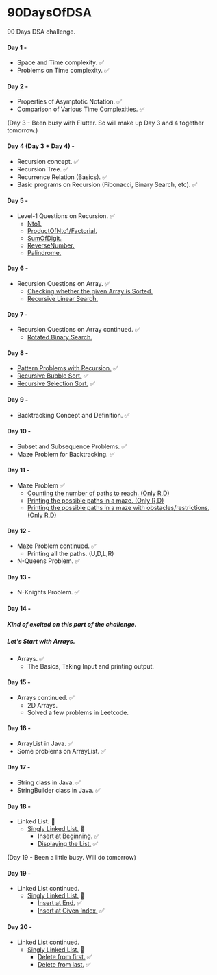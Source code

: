 # 90DaysOfDSA
90 Days DSA challenge.

#### Day 1 - 
- Space and Time complexity. ✅
- Problems on Time complexity. ✅

#### Day 2 -
- Properties of Asymptotic Notation. ✅
- Comparison of Various Time Complexities. ✅

(Day 3 - Been busy with Flutter. So will make up Day 3 and 4 together tomorrow.) 

#### Day 4 (Day 3 + Day 4) -
- Recursion concept. ✅
- Recursion Tree. ✅
- Recurrence Relation (Basics). ✅
- Basic programs on Recursion (Fibonacci, Binary Search, etc). ✅

#### Day 5 -
- Level-1 Questions on Recursion. ✅
  - [Nto1.](https://github.com/SandeepUrankar/90DaysOfDSA/blob/main/src/Programs/Recursion/Day_5/Nto1.cpp)
  - [ProductOfNto1/Factorial.](https://github.com/SandeepUrankar/90DaysOfDSA/blob/main/src/Programs/Recursion/Day_5/ProductOfNto1.cpp)
  - [SumOfDigit.](https://github.com/SandeepUrankar/90DaysOfDSA/blob/main/src/Programs/Recursion/Day_5/SumOfDigits.cpp)
  - [ReverseNumber.](https://github.com/SandeepUrankar/90DaysOfDSA/blob/main/src/Programs/Recursion/Day_5/ReverseNumber.cpp)
  - [Palindrome.](https://github.com/SandeepUrankar/90DaysOfDSA/blob/main/src/Programs/Recursion/Day_5/Palindrome.cpp)

#### Day 6 -
- Recursion Questions on Array. ✅
  - [Checking whether the given Array is Sorted.](https://github.com/SandeepUrankar/90DaysOfDSA/blob/main/src/Programs/Recursion/Day_6/IsArraySorted.cpp)
  - [Recursive Linear Search.](https://github.com/SandeepUrankar/90DaysOfDSA/blob/main/src/Programs/Recursion/Day_6/LinearSearch.cpp)

#### Day 7 -
- Recursion Questions on Array continued. ✅
  - [Rotated Binary Search.](https://github.com/SandeepUrankar/90DaysOfDSA/blob/main/src/Programs/Recursion/Day_7/RotatedBinarySearch.cpp)

#### Day 8 -
- [Pattern Problems with Recursion.](https://github.com/SandeepUrankar/90DaysOfDSA/blob/main/src/Programs/Recursion/Day_8/Patterns.cpp) ✅ 
- [Recursive Bubble Sort.](https://github.com/SandeepUrankar/90DaysOfDSA/blob/main/src/Programs/Recursion/Day_8/BubbleSortRecursive.cpp) ✅
- [Recursive Selection Sort.](https://github.com/SandeepUrankar/90DaysOfDSA/blob/main/src/Programs/Recursion/Day_8/SelectionSortRecursive.cpp) ✅

#### Day 9 - 
- Backtracking Concept and Definition. ✅

#### Day 10 -
- Subset and Subsequence Problems. ✅
- Maze Problem for Backtracking. ✅

#### Day 11 -
- Maze Problem ✅
  - [Counting the number of paths to reach. (Only R,D)](https://github.com/SandeepUrankar/90DaysOfDSA/blob/main/src/Programs/BackTracking/Day_11/Maze.java)
  - [Printing the possible paths in a maze. (Only R,D)](https://github.com/SandeepUrankar/90DaysOfDSA/blob/main/src/Programs/BackTracking/Day_11/Maze.java)
  - [Printing the possible paths in a maze with obstacles/restrictions. (Only R,D)](https://github.com/SandeepUrankar/90DaysOfDSA/blob/main/src/Programs/BackTracking/Day_11/Maze.java)

#### Day 12 -
- Maze Problem continued. ✅
  - Printing all the paths. (U,D,L,R)
- N-Queens Problem. ✅

#### Day 13 -
- N-Knights Problem. ✅

#### Day 14 -
##### Kind of excited on this part of the challenge.
##### Let's Start with Arrays.
- Arrays. ✅
  - The Basics, Taking Input and printing output.

#### Day 15 -
- Arrays continued. ✅ 
  - 2D Arrays.
  - Solved a few problems in Leetcode.

#### Day 16 -
- ArrayList in Java. ✅
- Some problems on ArrayList. ✅

#### Day 17 -
- String class in Java. ✅
- StringBuilder class in Java. ✅

#### Day 18 - 
- Linked List. 🔄
  - [Singly Linked List.](https://github.com/SandeepUrankar/90DaysOfDSA/blob/main/src/Programs/LinkedList/Day_18/LL.java) 🔄
    - [Insert at Beginning.](https://github.com/SandeepUrankar/90DaysOfDSA/blob/main/src/Programs/LinkedList/Day_18/LL.java#L14) ✅
    - [Displaying the List.](https://github.com/SandeepUrankar/90DaysOfDSA/blob/main/src/Programs/LinkedList/Day_18/LL.java#L50) ✅

(Day 19 - Been a little busy. Will do tomorrow)

#### Day 19 -
- Linked List continued.
  - [Singly Linked List.](https://github.com/SandeepUrankar/90DaysOfDSA/blob/main/src/Programs/LinkedList/Day_18/LL.java) 🔄
    - [Insert at End.](https://github.com/SandeepUrankar/90DaysOfDSA/blob/main/src/Programs/LinkedList/Day_18/LL.java#L31) ✅
    - [Insert at Given Index.](https://github.com/SandeepUrankar/90DaysOfDSA/blob/main/src/Programs/LinkedList/Day_18/LL.java#L53) ✅

#### Day 20 -
- Linked List continued.
  - [Singly Linked List.](https://github.com/SandeepUrankar/90DaysOfDSA/blob/main/src/Programs/LinkedList/Day_18/LL.java) 🔄
    - [Delete from first.](https://github.com/SandeepUrankar/90DaysOfDSA/blob/main/src/Programs/LinkedList/Day_18/LL.java#L91) ✅
    - [Delete from last.](https://github.com/SandeepUrankar/90DaysOfDSA/blob/main/src/Programs/LinkedList/Day_18/LL.java#L104) ✅
   